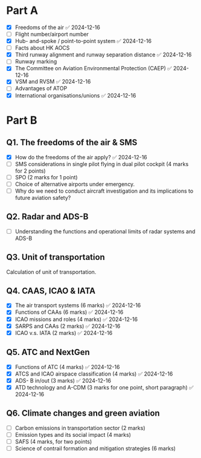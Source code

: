 # Part A
- [x] Freedoms of the air ✅ 2024-12-16
- [ ] Flight number/airport number
- [x] Hub- and-spoke / point-to-point system ✅ 2024-12-16
- [ ] Facts about HK AOCS
- [x] Third runway alignment and runway separation distance ✅ 2024-12-16
- [ ] Runway marking
- [x] The Committee on Aviation Environmental Protection (CAEP) ✅ 2024-12-16
- [x] VSM and RVSM ✅ 2024-12-16
- [ ] Advantages of ATOP
- [x] International organisations/unions ✅ 2024-12-16

# Part B
## Q1. The freedoms of the air & SMS
- [x] How do the freedoms of the air apply? ✅ 2024-12-16
- [ ] SMS considerations in single pilot flying in dual pilot cockpit (4 marks for 2 points)
- [ ] SPO (2 marks for 1 point)
- [ ] Choice of alternative airports under emergency.
- [ ] Why do we need to conduct aircraft investigation and its implications to future aviation safety?
## Q2. Radar and ADS-B
- [ ] Understanding the functions and operational limits of radar systems and ADS-B
## Q3. Unit of transportation
Calculation of unit of transportation.
## Q4. CAAS, ICAO & IATA
- [x] The air transport systems (6 marks) ✅ 2024-12-16
- [x] Functions of CAAs (6 marks) ✅ 2024-12-16
- [x] ICAO missions and roles (4 marks) ✅ 2024-12-16
- [x] SARPS and CAAs (2 marks) ✅ 2024-12-16
- [x] ICAO v.s. IATA (2 marks) ✅ 2024-12-16
## Q5. ATC and NextGen
- [x] Functions of ATC (4 marks) ✅ 2024-12-16
- [x] ATCS and ICAO airspace classification (4 marks) ✅ 2024-12-16
- [x] ADS- B in/out (3 marks) ✅ 2024-12-16
- [x] ATD technology and A-CDM (3 marks for one point, short paragraph) ✅ 2024-12-16
## Q6. Climate changes and green aviation
- [ ] Carbon emissions in transportation sector (2 marks)
- [ ] Emission types and its social impact (4 marks)
- [ ] SAFS (4 marks, for two points)
- [ ] Science of contrail formation and mitigation strategies (6 marks)